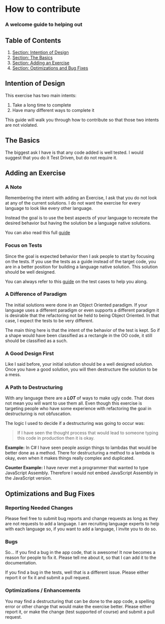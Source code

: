 <!-- GENERATED DOCUMENT DO NOT EDIT! -->
<!-- prettier-ignore-start -->
<!-- markdownlint-disable -->

<!-- Compiled with doculisp (version 2.2.0) https://www.npmjs.com/package/doculisp -->

# How to contribute #

### A welcome guide to helping out ###

## Table of Contents ##

1. [Section: Intention of Design](#intention-of-design)
2. [Section: The Basics](#the-basics)
3. [Section: Adding an Exercise](#adding-an-exercise)
4. [Section: Optimizations and Bug Fixes](#optimizations-and-bug-fixes)

## Intention of Design ##

This exercise has two main intents:

1. Take a long time to complete
2. Have many different ways to complete it

This guide will walk you through how to contribute so that those two intents are not violated.

## The Basics ##

The biggest ask I have is that any code added is well tested. I would suggest that you do it Test Driven, but do not require it.

## Adding an Exercise ##

### A Note ###

Remembering the intent with adding an Exercise, I ask that you do not look at any of the current solutions. I do not want the exercise for every language to look like every other language.

Instead the goal is to use the best aspects of your language to recreate the desired behavior but having the solution be a language native solutions.

You can also read this full [guide](./new_exercises.md)

### Focus on Tests ###

Since the goal is expected behavior then I ask people to start by focusing on the tests. If you use the tests as a guide instead of the target code, you are in a better position for building a language native solution. This solution should be well designed.

You can always refer to this [guide](./test_cases.md) on the test cases to help you along.

### A Difference of Paradigm ###

The initial solutions were done in an Object Oriented paradigm. If your language uses a different paradigm or even supports a different paradigm it is desirable that the refactoring not be held to being Object Oriented. In that case, I expect the tests to be very different.

The main thing here is that the intent of the behavior of the test is kept. So if a shape would have been classified as a rectangle in the OO code, it still should be classified as a such.

### A Good Design First ###

Like I said before, your initial solution should be a well designed solution. Once you have a good solution, you will then destructure the solution to be a mess.

### A Path to Destructuring ###

With any language there are a **_LOT_** of ways to make ugly code. That does not mean you will want to use them all. Even though this exercise is targeting people who have some experience with refactoring the goal in destructuring is not obfuscation.

The logic I used to decide if a destructuring was going to occur was:

> If I have seen the thought process that would lead to someone typing this code in production then it is okay.

**Example:** In C# I have seen people assign things to lambdas that would be better done as a method. There for destructuring a method to a lambda is okay, even when it makes things really complex and duplicated.

**Counter Example:** I have never met a programmer that wanted to type JavaScript Assembly. Therefore I would not embed JavaScript Assembly in the JavaScript version.

## Optimizations and Bug Fixes ##

### Reporting Needed Changes ###

Please feel free to submit bug reports and change requests as long as they are not requests to add a language. I am recruiting language experts to help with each language so, if you want to add a language, I invite you to do so.

### Bugs ###

So... If you find a bug in the app code, that is awesome! It now becomes a reason for people to fix it. Please tell me about it, so that I can add it to the documentation.

If you find a bug in the tests, well that is a different issue. Please either report it or fix it and submit a pull request.

### Optimizations / Enhancements ###

You may find a destructuring that can be done to the app code, a spelling error or other change that would make the exercise better. Please either report it, or make the change (test supported of course) and submit a pull request.

<!-- markdownlint-restore -->
<!-- prettier-ignore-end -->
<!-- GENERATED DOCUMENT DO NOT EDIT! -->